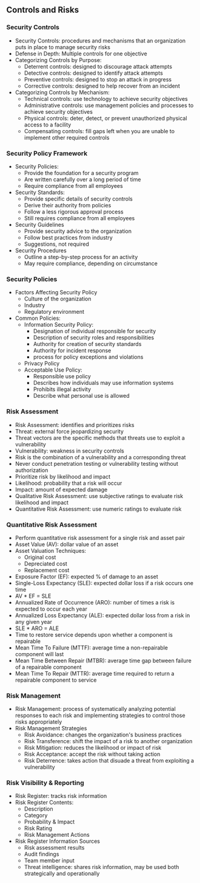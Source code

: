 ## Controls and Risks

### Security Controls
* Security Controls: procedures and mechanisms that an organization puts in place to manage security risks
* Defense in Depth: Multiple controls for one objective
* Categorizing Controls by Purpose:
    * Deterrent controls: designed to discourage attack attempts
    * Detective controls: designed to identify attack attempts
    * Preventive controls: designed to stop an attack in progress
    * Corrective controls: designed to help recover from an incident
* Categorizing Controls by Mechanism:
    * Technical controls: use technology to achieve security objectives
    * Administrative controls: use management policies and processes to achieve security objectives
    * Physical controls: deter, detect, or prevent unauthorized physical access to a facility
    * Compensating controls: fill gaps left when you are unable to implement other required controls
    
### Security Policy Framework
* Security Policies:
    * Provide the foundation for a security program
    * Are written carefully over a long period of time
    * Require compliance from all employees
* Security Standards:
    * Provide specific details of security controls
    * Derive their authority from policies
    * Follow a less rigorous approval process
    * Still requires compliance from all employees
* Security Guidelines
    * Provide security advice to the organization
    * Follow best practices from industry
    * Suggestions, not required
* Security Procedures
    * Outline a step-by-step process for an activity
    * May require compliance, depending on circumstance

### Security Policies
* Factors Affecting Security Policy
    * Culture of the organization
    * Industry
    * Regulatory environment
* Common Policies:
    * Information Security Policy:
        * Designation of individual responsible for security
        * Description of security roles and responsibilities
        * Authority for creation of security standards
        * Authority for incident response
        * process for policy exceptions and violations
    * Privacy Policy
    * Acceptable Use Policy:
        * Responsible use policy
        * Describes how individuals may use information systems
        * Prohibits illegal activity
        * Describe what personal use is allowed

### Risk Assessment
* Risk Assessment: identifies and prioritizes risks
* Threat: external force jeopardizing security
* Threat vectors are the specific methods that threats use to exploit a vulnerability
* Vulnerability: weakness in security controls
* Risk is the combination of a vulnerability and a corresponding threat
* Never conduct penetration testing or vulnerability testing without authorization
* Prioritize risk by likelihood and impact
* Likelihood: probability that a risk will occur
* Impact: amount of expected damage
* Qualitative Risk Assessment: use subjective ratings to evaluate risk likelihood and impact
* Quantitative Risk Assessment: use numeric ratings to evaluate risk 
        
### Quantitative Risk Assessment
* Perform quantitative risk assessment for a single risk and asset pair
* Asset Value (AV): dollar value of an asset
* Asset Valuation Techniques:
    * Original cost
    * Depreciated cost
    * Replacement cost
* Exposure Factor (EF): expected % of damage to an asset
* Single-Loss Expectancy (SLE): expected dollar loss if a risk occurs one time
* AV * EF = SLE
* Annualized Rate of Occurrence (ARO): number of times a risk is expected to occur each year
* Annualized Loss Expectancy (ALE): expected dollar loss from a risk in any given year
* SLE * ARO = ALE
* Time to restore service depends upon whether a component is repairable
* Mean Time To Failure (MTTF): average time a non-repairable component will last
* Mean Time Between Repair (MTBR): average time gap between failure of a repairable component
* Mean Time To Repair (MTTR): average time required to return a repairable component to service

### Risk Management
* Risk Management: process of systematically analyzing potential responses to each risk and implementing strategies to control those risks appropriately
* Risk Management Strategies
    * Risk Avoidance: changes the organization's business practices
    * Risk Transference: shift the impact of a risk to another organization
    * Risk Mitigation: reduces the likelihood or impact of risk
    * Risk Acceptance: accept the risk without taking action
    * Risk Deterrence: takes action that disuade a threat from exploiting a vulnerability
    
### Risk Visibility & Reporting
* Risk Register: tracks risk information
* Risk Register Contents:
    * Description
    * Category
    * Probability & Impact
    * Risk Rating
    * Risk Management Actions
* Risk Register Information Sources
    * Risk assessment results
    * Audit findings
    * Team member input
    * Threat intelligence: shares risk information, may be used both strategically and operationally